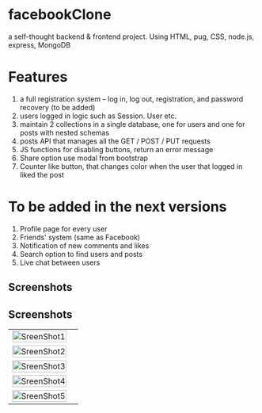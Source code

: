 # facebookClone
a self-thought backend & frontend project. Using HTML, pug, CSS, node.js, express, MongoDB

# Features
1.	a full registration system – log in, log out, registration, and password recovery (to be added)
2.	users logged in logic such as Session. User etc.
3.	maintain 2 collections in a single database, one for users and one for posts with nested schemas
4.	posts API that manages all the GET / POST / PUT requests
5.	JS functions for disabling buttons, return an error message 
6.	Share option use modal from bootstrap
7.	Counter like button, that changes color when the user that logged in liked the post

# To be added in the next versions
1.	Profile page for every user
2.	Friends' system (same as Facebook)
3.	Notification of new comments and likes
4.	Search option to find users and posts
5.	Live chat between users

## Screenshots
<!-- 
![Screenshot_3](https://user-images.githubusercontent.com/101994161/184132872-230cff0d-1a90-4f3f-838c-078673d01955.png)
![Screenshot_2](https://user-images.githubusercontent.com/101994161/184132879-5dc09447-e3ed-4a76-ada8-d2ce3b3f1972.png)
![Screenshot_6](https://user-images.githubusercontent.com/101994161/184133544-de8f713f-5b7e-4c50-9a8b-e556d4d4a71d.png)
![Screenshot_4](https://user-images.githubusercontent.com/101994161/184133548-7196faf6-6361-4bd6-aa1b-5384de4c1cd6.png)
![Screenshot_5](https://user-images.githubusercontent.com/101994161/184133549-9cf0133f-e3f8-43f0-9b78-e0e4d60c8b6d.png) -->

## Screenshots
| | |
|:-------------------------:|:-------------------------:|
|<img style="max-width:200px; width:100%"  src="https://user-images.githubusercontent.com/101994161/184132872-230cff0d-1a90-4f3f-838c-078673d01955.png" alt="SreenShot1" >|
<img style="max-width:200px; width:100%"  src="https://user-images.githubusercontent.com/101994161/184132879-5dc09447-e3ed-4a76-ada8-d2ce3b3f1972.png" alt="SreenShot2" >|
|<img style="max-width:200px; width:100%"  src="https://user-images.githubusercontent.com/101994161/184133544-de8f713f-5b7e-4c50-9a8b-e556d4d4a71d.png" alt="SreenShot3">|
<img style="max-width:200px; width:100%"  src="https://user-images.githubusercontent.com/101994161/184133548-7196faf6-6361-4bd6-aa1b-5384de4c1cd6.png" alt="SreenShot4" >|
|<img style="max-width:200px; width:100%"  src="https://user-images.githubusercontent.com/101994161/184133549-9cf0133f-e3f8-43f0-9b78-e0e4d60c8b6d.png" alt="SreenShot5" >|
